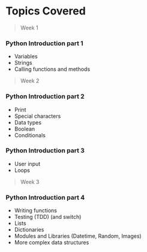 # Topics Covered

> Week 1

### Python Introduction part 1
* Variables
* Strings
* Calling functions and methods

> Week 2

### Python Introduction part 2
* Print
* Special characters
* Data types
* Boolean
* Conditionals

### Python Introduction part 3
* User input
* Loops

> Week 3

### Python Introduction part 4
* Writing functions
* Testing (TDD) (and switch)
* Lists
* Dictionaries
* Modules and Libraries (Datetime, Random, Images)
* More complex data structures

